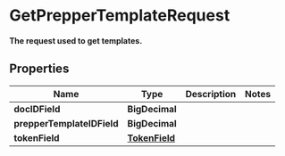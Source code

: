 

# GetPrepperTemplateRequest

#### The request used to get templates.

## Properties

Name | Type | Description | Notes
------------ | ------------- | ------------- | -------------
**docIDField** | **BigDecimal** |  | 
**prepperTemplateIDField** | **BigDecimal** |  | 
**tokenField** | [**TokenField**](TokenField.md) |  | 



